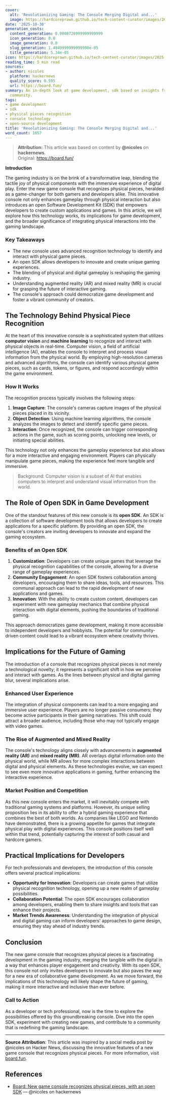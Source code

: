 ```yaml
---
cover:
  alt: 'Revolutionizing Gaming: The Console Merging Digital and...'
  image: https://hardcoreprawn.github.io/tech-content-curator/images/2025-10-30-revolutionizing-gaming-console.png
date: '2025-10-30'
generation_costs:
  content_generation: 0.0008726999999999999
  icon_generation: 0.0
  image_generation: 0.0
  slug_generation: 1.4849999999999998e-05
  title_generation: 5.34e-05
icon: https://hardcoreprawn.github.io/tech-content-curator/images/2025-10-30-revolutionizing-gaming-console-icon.png
reading_time: 5 min read
sources:
- author: nicoles
  platform: hackernews
  quality_score: 0.595
  url: https://board.fun/
summary: An in-depth look at game development, sdk based on insights from the tech
  community.
tags:
- game development
- sdk
- physical pieces recognition
- console technology
- open-source development
title: 'Revolutionizing Gaming: The Console Merging Digital and...'
word_count: 1057
---
```


> **Attribution:** This article was based on content by **@nicoles** on **hackernews**.  
> Original: https://board.fun/

**Introduction**

The gaming industry is on the brink of a transformative leap, blending the tactile joy of physical components with the immersive experience of digital play. Enter the new game console that recognizes physical pieces, heralded as a game-changer for both gamers and developers alike. This innovative console not only enhances gameplay through physical interaction but also introduces an open Software Development Kit (SDK) that empowers developers to create custom applications and games. In this article, we will explore how this technology works, its implications for game development, and the broader significance of integrating physical interactions into the gaming landscape.

### Key Takeaways
- The new console uses advanced recognition technology to identify and interact with physical game pieces.
- An open SDK allows developers to innovate and create unique gaming experiences.
- The blending of physical and digital gameplay is reshaping the gaming industry.
- Understanding augmented reality (AR) and mixed reality (MR) is crucial for grasping the future of interactive gaming.
- The console's approach could democratize game development and foster a vibrant community of creators.

## The Technology Behind Physical Piece Recognition

At the heart of this innovative console is a sophisticated system that utilizes **computer vision** and **machine learning** to recognize and interact with physical objects in real-time. Computer vision, a field of artificial intelligence (AI), enables the console to interpret and process visual information from the physical world. By employing high-resolution cameras and advanced algorithms, the console can identify various physical game pieces, such as cards, tokens, or figures, and respond accordingly within the game environment.

### How It Works

The recognition process typically involves the following steps:
1. **Image Capture**: The console's cameras capture images of the physical pieces placed in its vicinity.
2. **Object Detection**: Using machine learning algorithms, the console analyzes the images to detect and identify specific game pieces.
3. **Interaction**: Once recognized, the console can trigger corresponding actions in the game, such as scoring points, unlocking new levels, or initiating special abilities.

This technology not only enhances the gameplay experience but also allows for a more interactive and engaging environment. Players can physically manipulate game pieces, making the experience feel more tangible and immersive.

> Background: Computer vision is a subset of AI that enables computers to interpret and understand visual information from the world.

## The Role of Open SDK in Game Development

One of the standout features of this new console is its **open SDK**. An SDK is a collection of software development tools that allows developers to create applications for a specific platform. By providing an open SDK, the console's creators are inviting developers to innovate and expand the gaming ecosystem.

### Benefits of an Open SDK

1. **Customization**: Developers can create unique games that leverage the physical recognition capabilities of the console, allowing for a diverse range of gameplay experiences.
2. **Community Engagement**: An open SDK fosters collaboration among developers, encouraging them to share ideas, tools, and resources. This communal approach can lead to the rapid development of new applications and games.
3. **Innovation**: With the ability to create custom content, developers can experiment with new gameplay mechanics that combine physical interaction with digital elements, pushing the boundaries of traditional gaming.

This approach democratizes game development, making it more accessible to independent developers and hobbyists. The potential for community-driven content could lead to a vibrant ecosystem where creativity thrives.

## Implications for the Future of Gaming

The introduction of a console that recognizes physical pieces is not merely a technological novelty; it represents a significant shift in how we perceive and interact with games. As the lines between physical and digital gaming blur, several implications arise.

### Enhanced User Experience

The integration of physical components can lead to a more engaging and immersive user experience. Players are no longer passive consumers; they become active participants in their gaming narratives. This shift could attract a broader audience, including those who may not typically engage with video games.

### The Rise of Augmented and Mixed Reality

The console's technology aligns closely with advancements in **augmented reality (AR)** and **mixed reality (MR)**. AR overlays digital information onto the physical world, while MR allows for more complex interactions between digital and physical elements. As these technologies evolve, we can expect to see even more innovative applications in gaming, further enhancing the interactive experience.

### Market Position and Competition

As this new console enters the market, it will inevitably compete with traditional gaming systems and platforms. However, its unique selling proposition lies in its ability to offer a hybrid gaming experience that combines the best of both worlds. As companies like LEGO and Nintendo have demonstrated, there is a growing appetite for games that integrate physical play with digital experiences. This console positions itself well within that trend, potentially capturing the interest of both casual and hardcore gamers.

## Practical Implications for Developers

For tech professionals and developers, the introduction of this console offers several practical implications:

- **Opportunity for Innovation**: Developers can create games that utilize physical recognition technology, opening up a new realm of gameplay possibilities.
- **Collaboration Potential**: The open SDK encourages collaboration among developers, enabling them to share insights and tools that can enhance their projects.
- **Market Trends Awareness**: Understanding the integration of physical and digital gaming can inform developers' approaches to game design, ensuring they stay ahead of industry trends.

## Conclusion

The new game console that recognizes physical pieces is a fascinating development in the gaming industry, merging the tangible with the digital in a way that enhances player engagement and creativity. With its open SDK, this console not only invites developers to innovate but also paves the way for a new era of collaborative game development. As we move forward, the implications of this technology will likely shape the future of gaming, making it more interactive and inclusive than ever before.

### Call to Action

As a developer or tech professional, now is the time to explore the possibilities offered by this groundbreaking console. Dive into the open SDK, experiment with creating new games, and contribute to a community that is redefining the gaming landscape.

---

**Source Attribution**: This article was inspired by a social media post by @nicoles on Hacker News, discussing the innovative features of a new game console that recognizes physical pieces. For more information, visit [board.fun](https://board.fun/).

## References

- [Board: New game console recognizes physical pieces, with an open SDK](https://board.fun/) — @nicoles on hackernews
